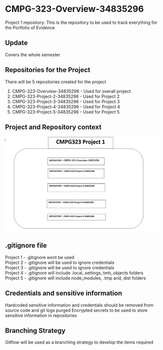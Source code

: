 # CMPG-323-Overview-34835296
Project 1 repository:
This is the repository to be used to track everything for the Portfolio of Evidence

## Update
Covers the whole semester

## Repositories for the Project
There will be 5 repositories created for the project

1. CMPG-323-Overview-34835296 - Used for overall project
2. CMPG-323-Project-2-34835296 - Used for Project 2 
3. CMPG-323-Project-3-34835296 - Used for Project 3 
4. CMPG-323-Project-4-34835296 - Used for Project 4 
5. CMPG-323-Project-5-34835296 - Used for Project 5 

## Project and Repository context
<img src="image/projRepo.JPG" width ="800">

##  .gitignore file
Project 1 - .gitignore wont be used  
Project 2 - .gitignore will be used to ignore credentials  
Project 3 - .gitignore will be used to ignore credentials  
Project 4 - .gitignore will include .local,.settings,.tmh,.objects folders  
Project 5 - .gitignore will include node_modules, .tmp and, dist folders  

## Credentials and sensitive information
Hardcoded sensitive information and credentials should be removed from source code and git logs purged
Encrypted secrets to be used to store sensitive information in repositories

## Branching Strategy
Gitflow will be used as a branching strategy to develop the items required


